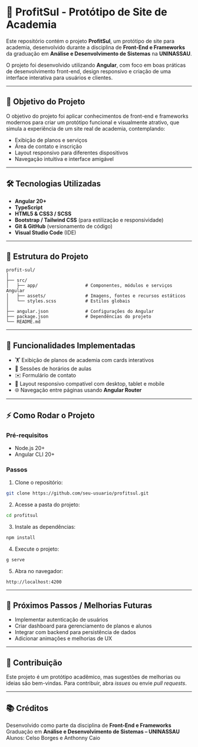 # 💪 ProfitSul - Protótipo de Site de Academia

Este repositório contém o projeto **ProfitSul**, um protótipo de site para academia, desenvolvido durante a disciplina de **Front-End e Frameworks** da graduação em **Análise e Desenvolvimento de Sistemas** na **UNINASSAU**.

O projeto foi desenvolvido utilizando **Angular**, com foco em boas práticas de desenvolvimento front-end, design responsivo e criação de uma interface interativa para usuários e clientes.

---

## 🎯 Objetivo do Projeto

O objetivo do projeto foi aplicar conhecimentos de front-end e frameworks modernos para criar um protótipo funcional e visualmente atrativo, que simula a experiência de um site real de academia, contemplando:

* Exibição de planos e serviços
* Área de contato e inscrição
* Layout responsivo para diferentes dispositivos
* Navegação intuitiva e interface amigável

---

## 🛠️ Tecnologias Utilizadas

* **Angular 20+**
* **TypeScript**
* **HTML5 & CSS3 / SCSS**
* **Bootstrap / Tailwind CSS** (para estilização e responsividade)
* **Git & GitHub** (versionamento de código)
* **Visual Studio Code** (IDE)

---

## 📂 Estrutura do Projeto

```
profit-sul/
│
├── src/
│   ├── app/                  # Componentes, módulos e serviços Angular
│   ├── assets/               # Imagens, fontes e recursos estáticos
│   └── styles.scss           # Estilos globais
│
├── angular.json              # Configurações do Angular
├── package.json              # Dependências do projeto
└── README.md
```

---

## 🚀 Funcionalidades Implementadas

* 🏋️ Exibição de planos de academia com cards interativos
* 📅 Sessões de horários de aulas
* ✉️ Formulário de contato
* 📱 Layout responsivo compatível com desktop, tablet e mobile
* 🌐 Navegação entre páginas usando **Angular Router**

---

## ⚡ Como Rodar o Projeto

### Pré-requisitos

* Node.js 20+
* Angular CLI 20+

### Passos

1. Clone o repositório:

```bash
git clone https://github.com/seu-usuario/profitsul.git
```

2. Acesse a pasta do projeto:

```bash
cd profitsul
```

3. Instale as dependências:

```bash
npm install
```

4. Execute o projeto:

```bash
g serve
```

5. Abra no navegador:

```
http://localhost:4200
```

---

## 📌 Próximos Passos / Melhorias Futuras

* Implementar autenticação de usuários
* Criar dashboard para gerenciamento de planos e alunos
* Integrar com backend para persistência de dados
* Adicionar animações e melhorias de UX

---

## 🤝 Contribuição

Este projeto é um protótipo acadêmico, mas sugestões de melhorias ou ideias são bem-vindas.
Para contribuir, abra *issues* ou envie *pull requests*.

---

## 📚 Créditos

Desenvolvido como parte da disciplina de **Front-End e Frameworks**
Graduação em **Análise e Desenvolvimento de Sistemas – UNINASSAU**
Alunos: Celso Borges e Anthonny Caio